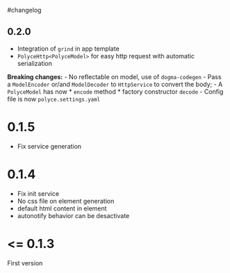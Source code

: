 #changelog

## 0.2.0

- Integration of `grind` in app template
- `PolyceHttp<PolyceModel>` for easy http request with automatic serialization

**Breaking changes:**
    - No reflectable on model, use of `dogma-codegen`
    - Pass a `ModelEncoder` or/and `ModelDecoder` to `HttpService` to convert the body;
    - A `PolyceModel` has now
        * `encode` method
        * factory constructor `decode`
    - Config file is now `polyce.settings.yaml`

# 0.1.5

- Fix service generation

# 0.1.4

- Fix init service
- No css file on element generation
- default html content in element
- autonotify behavior can be desactivate

# <= 0.1.3

First version
